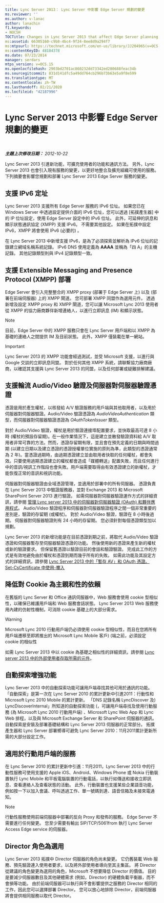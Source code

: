 ```yaml
---
title: Lync Server 2013： Lync Server 中影響 Edge Server 規劃的變更
ms.reviewer: ''
ms.author: v-lanac
author: lanachin
f1.keywords:
- NOCSH
TOCTitle: Changes in Lync Server 2013 that affect Edge Server planning
ms:assetid: 66305160-c9b8-4bc4-9f24-8ee8d9a294f7
ms:mtpsurl: https://technet.microsoft.com/en-us/library/JJ204965(v=OCS.15)
ms:contentKeyID: 48184378
ms.date: 07/23/2014
manager: serdars
mtps_version: v=OCS.15
ms.openlocfilehash: 2903bd2701ac860232dd73342ed280688feac34b
ms.sourcegitcommit: 831d141dfc5a49dd764cb296b73b63e5a9f8e599
ms.translationtype: MT
ms.contentlocale: zh-TW
ms.lasthandoff: 02/21/2020
ms.locfileid: "42187996"
---
```

<div data-xmlns="http://www.w3.org/1999/xhtml">

<div class="topic" data-xmlns="http://www.w3.org/1999/xhtml" data-msxsl="urn:schemas-microsoft-com:xslt" data-cs="https://msdn.microsoft.com/">

<div data-asp="https://msdn2.microsoft.com/asp">

# <a name="changes-in-lync-server-2013-that-affect-edge-server-planning"></a>Lync Server 2013 中影響 Edge Server 規劃的變更

</div>

<div id="mainSection">

<div id="mainBody">

<span> </span>

_**主題上次修改日期：** 2012-10-22_

Lync Server 2013 引進新功能，可擴充使用者的功能和通訊方法。 另外，Lync Server 2013 也會引入現有服務的變更，以更好地整合及擴充組織可使用的服務。 下列摘要會影響您規劃和部署 Lync Server 2013 Edge Server 服務的變更。

<div>

## <a name="support-for-ipv6-addressing"></a>支援 IPv6 定址

Lync Server 2013 支援所有 Edge Server 服務的 IPv6 位址。 如果您已在 Windows Server 中透過設定提供介面的 IPv6 位址，您可以透過 [拓撲產生器] 中的 IP 位址設定，使用 Edge Server 設定中的 IPv6 位址。 此外，可延伸的訊息和顯示狀態通訊協定 (XMPP) 支援 IPv6。 不需要其他設定。 如果在拓撲中設定 IPv6，XMPP 將會使用 IPv6 (必要的) 。

在 Lync Server 2013 中新增支援 IPv6，是為了必須探索並解析為 IPv6 位址的記錄建立網域名稱系統記錄。 IPv6 DNS 使用定義為 **AAAA** 並稱為「四 A」的主機記錄。 其他記錄類型則與 IPv4 記錄類型一致。

</div>

<div>

## <a name="support-for-extensible-messaging-and-presence-protocol-xmpp-deployment"></a>支援 Extensible Messaging and Presence Protocol (XMPP) 部署

Edge Server 會引入完整整合的 XMPP proxy (部署于 Edge Server 上) 以及 (部署在前端伺服器) 上的 XMPP 閘道。 您可部署 XMPP 同盟作為選用元件。 透過新增及設定 XMPP proxy 和 XMPP 閘道，您可以讓 Microsoft Lync 2013 使用者從 XMPP 的協力廠商夥伴新增連絡人，以進行立即訊息 (IM) 和顯示狀態。

<div>


> [!NOTE]  
> 目前，Edge Server 中的 XMPP 服務只會在 Lync Server 用戶端和以 XMPP 為基礎的連絡人之間提供 IM 及目前狀態。 此外，XMPP 僅裝載在單一網站。



</div>

<div>


> [!IMPORTANT]  
> Lync Server 2013 的 XMPP 功能會經過測試，並受 Microsoft 支援，以進行與 Google 交談的立即訊息同盟。 對於任何其他 XMPP 系統，請聯繫協力廠商廠商，以確認其支援與 Lync Server 2013 的同盟，以及任何部署或疑難排解建議。



</div>

</div>

<div>

## <a name="support-for-rolling-audiovideo-authentication-and-server-to-server-authentication-certificates"></a>支援輪流 Audio/Video 驗證及伺服器對伺服器驗證憑證

憑證是用於產生權杖，以核發給 A/V 驗證服務的用戶端與其他取用者，以及用於伺服器對伺服器驗證。Audio/Video 驗證憑證為 *AudioVideoAuthentication* 類型，而伺服器對伺服器驗證憑證為 *OAuthTokenIssuer* 類型。

對於 Audio/Video 驗證，權杖是用於驗證連接埠配置要求，並快取最高可達 8 小時 (權杖的預設存留期)。在一般作業情況下，這是建立並散發驗證資料給 A/V 取用者非常可靠的方法。然而，憑證存留期有限，並且會在預先定義的日期與時間過期 (以建立日期以及建立憑證的憑證授權單位實施的原則為準，此類型的憑證通常為 2 年)。當憑證過期時，由過期憑證建立並由取用者快取的任何權杖，都會失效。只要使用過期憑證建立的權杖都會造成「媒體轉送」配置失敗，而且任何進行中的音訊/視訊工作階段也會失敗。用戶端需要取得由有效憑證建立的新權杖，才能恢復正常的音訊和視訊功能。

伺服器對伺服器驗證由全域憑證管理，並適用於部署中的所有伺服器。 憑證負責在 Lync Server 2013 中驗證服務器，並對 Exchange 2013 和 Microsoft SharePoint Server 2013 進行驗證。 如需伺服器對伺服器驗證運作方式的詳細資訊，請參閱 [管理 Lync server 2013 中的伺服器對伺服器驗證 (OAuth) 和夥伴應用程式](lync-server-2013-managing-server-to-server-authentication-oauth-and-partner-applications.md)。 Audio/Video 驗證程序和伺服器對伺服器驗證程序之間一個非常重要的差別是，驗證的存留期 (或權杖)。 對於 Audio/Video 驗證，驗證在 8 小時後過期。 伺服器對伺服器驗證則有 24 小時的存留期。 您必須針對每個憑證類型加以規劃。

Lync Server 2013 的新增功能是在目前憑證到期之前，將取代 Audio/Video 驗證憑證和伺服器暫存至伺服器驗證憑證的功能。 然後使用新的憑證來產生新的權杖或新的驗證要求。 但保留舊憑證以驗證目前的會話和驗證驗證。 完成此工作的方式是有效地避免由於權杖和憑證到期而幾乎所有的失敗。 如需此功能及其設定方式的詳細資訊，請參閱 [Lync Server 2013 中的「暫存 AV」和 OAuth 憑證。 Set-CsCertificate 中使用-擲入](lync-server-2013-staging-av-and-oauth-certificates-using-roll-in-https://docs.microsoft.com/powershell/module/skype/Set-CsCertificate)

</div>

<div>

## <a name="reduced-reliance-on-cookie-based-affinity"></a>降低對 Cookie 為主親和性的依賴

在舊版的 Lync Server 和 Office 通訊伺服器中，Web 服務會使用 cookie 型相似性，以確保已維護用戶端和 Web 服務會話狀態。 Lync Server 2013 Web 服務使用內建的仿射性機制，可消除 cookie 基礎上的大部分需求。

<div>


> [!WARNING]  
> Microsoft Lync 2010 行動用戶端仍必須使用 cookie 型相似性，而且在您將所有用戶端遷移至即將推出的 Microsoft Lync Mobile 客戶)  (端之前，必須設定 cookie 的相似性



</div>

如需 Lync Server 2013 中以 cookie 為基礎之相似性的詳細資訊，請參閱 [Lync server 2013 中的外部使用者存取所需的元件](lync-server-2013-components-required-for-external-user-access.md)。

</div>

<div>

## <a name="autodiscover-enhancements"></a>自動探索增強功能

Lync Server 2013 中的自動探索功能可讓用戶端尋找其他可用於通訊的功能。 「自動探索」是第一次在 Lync Server 2010 的累計更新中引進2011：行動性和 Microsoft Lync 2010 Mobile 的累計更新。 「DNS 記錄名稱 LyncDiscover 及) LyncDiscoverInternal」所知道的自動探索功能 (，可讓用戶端尋找及使用行動服務 (為 Microsoft Lync 2010 行動用戶端) 、Microsoft Lync Web App 和 Lync Web 排程，以及與 Microsoft Exchange Server 和 SharePoint 伺服器的通訊。 自動探索是安裝及部署基礎結構和 Lync Server 2013 伺服器的正常部分。 拓撲產生器和 Lync Server 部署嚮導可避免 Lync Server 2010：11月2011累計更新所需的大部分設定工作。

</div>

<div>

## <a name="services-for-mobile-clients"></a>適用於行動用戶端的服務

在 Lync Server 2010 的累計更新中引進：11月2011，Lync Server 2013 中的行動性服務可使用支援的 Apple iOS、Android、Windows Phone 或 Nokia 行動裝置執行 Lync Mobile 和平板電腦裝置的行動電話，以執行如傳送和接收立即訊息、查看連絡人及查看狀態的活動。 此外，行動裝置也支援某些企業語音功能，例如按一下以加入會議、呼叫透過工作、單一號碼到達、語音信箱及未接來電通知。

<div>


> [!NOTE]  
> 行動性服務使用前端伺服器中部署的反向 Proxy 和發佈的服務。 Edge Server 不需要進行任何變更。 您至少需要有輸出 SIP/TCP/5061from 執行 Lync Server Access Edge service 的伺服器。



</div>

</div>

<div>

## <a name="director-role-is-optional"></a>Director 角色為選用

Lync Server 2013 拓撲中 Director 伺服器的角色尚未變更。 它仍舊裝載 Web 服務、預先驗證連入使用者要求，以及將外部使用者導向至其主集區。 將 Director 從建議的角色變更為選用的角色，Microsoft 不想要降低 Director 的價值。 目的是要減少伺服器數目及其他硬體需求 (例如，Director) 的硬體負載平衡器，而不會損等功能。 由於前端伺服器可以執行與不會影響提供之服務的 Director 相同的工作，因此您可以選擇部署 Director。 您可以放心地排除 Director，前端伺服器將會提供相同服務以取代 Director。

</div>

</div>

<span> </span>

</div>

</div>

</div>

